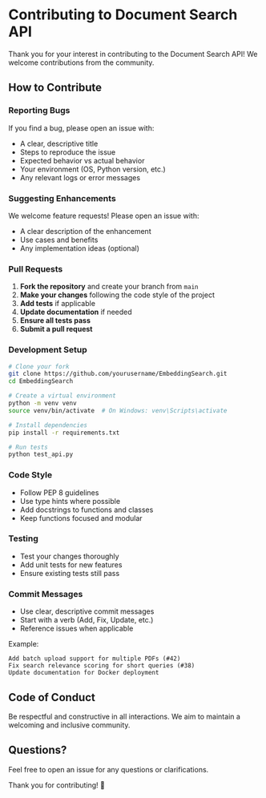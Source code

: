 # Contributing to Document Search API

Thank you for your interest in contributing to the Document Search API! We welcome contributions from the community.

## How to Contribute

### Reporting Bugs

If you find a bug, please open an issue with:
- A clear, descriptive title
- Steps to reproduce the issue
- Expected behavior vs actual behavior
- Your environment (OS, Python version, etc.)
- Any relevant logs or error messages

### Suggesting Enhancements

We welcome feature requests! Please open an issue with:
- A clear description of the enhancement
- Use cases and benefits
- Any implementation ideas (optional)

### Pull Requests

1. **Fork the repository** and create your branch from `main`
2. **Make your changes** following the code style of the project
3. **Add tests** if applicable
4. **Update documentation** if needed
5. **Ensure all tests pass**
6. **Submit a pull request**

### Development Setup

```bash
# Clone your fork
git clone https://github.com/yourusername/EmbeddingSearch.git
cd EmbeddingSearch

# Create a virtual environment
python -m venv venv
source venv/bin/activate  # On Windows: venv\Scripts\activate

# Install dependencies
pip install -r requirements.txt

# Run tests
python test_api.py
```

### Code Style

- Follow PEP 8 guidelines
- Use type hints where possible
- Add docstrings to functions and classes
- Keep functions focused and modular

### Testing

- Test your changes thoroughly
- Add unit tests for new features
- Ensure existing tests still pass

### Commit Messages

- Use clear, descriptive commit messages
- Start with a verb (Add, Fix, Update, etc.)
- Reference issues when applicable

Example:
```
Add batch upload support for multiple PDFs (#42)
Fix search relevance scoring for short queries (#38)
Update documentation for Docker deployment
```

## Code of Conduct

Be respectful and constructive in all interactions. We aim to maintain a welcoming and inclusive community.

## Questions?

Feel free to open an issue for any questions or clarifications.

Thank you for contributing! 🎉
